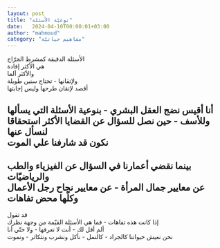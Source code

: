 ```yaml
---
layout: post
title: "نوعيّة الأسئلة"
date:   2024-04-10T00:00:01+03:00
author: "mahmoud"
category: "مفاهيم حياتيّة"
---
```



الأسئلة الدقيقة كمشرط الجرّاح  
هي الأكثر إفادة  
والأكثر ألما  
ولإتقانها - تحتاج سنين طويلة  
أقصد لإتقان طرحها وليس إجابتها

أنا أقيس نضج العقل البشري - بنوعية الأسئلة التي
يسألها  
وللأسف - حين نصل للسؤال عن القضايا الأكثر استحقاقا لنسأل
عنها  
نكون قد شارفنا علي الموت  
-  
بينما نقضي أعمارنا في السؤال عن الفيزياء والطب
والرياضيّات  
عن معايير جمال المرأة - عن معايير نجاح رجل
الأعمال  
وكلّها محض تفاهات  
-  
قد تقول  
إذا كانت هذه تفاهات - فما هي الأسئلة القيّمة من وجهة
نظرك  
ألم أقل لك - أنت لا تعرفها - ولا حتّي أنا  
نحن نعيش حيواتنا كالجراد - كالنمل - نأكل ونشرب ونتكاثر -
ونموت
